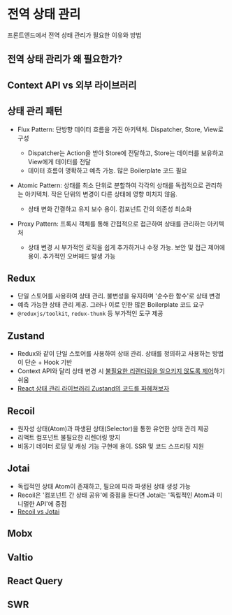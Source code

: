 # 전역 상태 관리

프론트엔드에서 전역 상태 관리가 필요한 이유와 방법

## 전역 상태 관리가 왜 필요한가?

## Context API vs 외부 라이브러리

## 상태 관리 패턴

- Flux Pattern: 단방향 데이터 흐름을 가진 아키텍처. Dispatcher, Store, View로 구성
  - Dispatcher는 Action을 받아 Store에 전달하고, Store는 데이터를 보유하고 View에게 데이터를 전달 
  - 데이터 흐름이 명확하고 예측 가능. 많은 Boilerplate 코드 필요

- Atomic Pattern: 상태를 최소 단위로 분할하여 각각의 상태를 독립적으로 관리하는 아키텍처. 작은 단위의 변경이 다른 상태에 영향 미치지 않음.
  - 상태 변화 간결하고 유지 보수 용이. 컴포넌트 간의 의존성 최소화

- Proxy Pattern: 프록시 객체를 통해 간접적으로 접근하여 상태를 관리하는 아키텍처
  - 상태 변경 시 부가적인 로직을 쉽게 추가하거나 수정 가능. 보안 및 접근 제어에 용이. 추가적인 오버헤드 발생 가능


## Redux

- 단일 스토어를 사용하여 상태 관리. 불변성을 유지하며 '순수한 함수'로 상태 변경
- 예측 가능한 상태 관리 제공. 그러나 이로 인한 많은 Boilerplate 코드 요구
- `@reduxjs/toolkit`, `redux-thunk` 등 부가적인 도구 제공

## Zustand

- Redux와 같이 단일 스토어를 사용하여 상태 관리. 상태를 정의하고 사용하는 방법이 단순 + Hook 기반
- Context API와 달리 상태 변경 시 <u>불필요한 리렌더링을 일으키지 않도록 제어</u>하기 쉬움
- [React 상태 관리 라이브러리 Zustand의 코드를 파헤쳐보자](https://ui.toast.com/weekly-pick/ko_20210812)

## Recoil

- 원자성 상태(Atom)과 파생된 상태(Selector)을 통한 유연한 상태 관리 제공
- 리액트 컴포넌트 불필요한 리렌더링 방지
- 비동기 데이터 로딩 및 캐싱 기능 구현에 용이. SSR 및 코드 스프리팅 지원 

## Jotai

- 독립적인 상태 Atom이 존재하고, 필요에 따라 파생된 상태 생성 가능
- Recoil은 '컴포넌트 간 상태 공유'에 중점을 둔다면 Jotai는 '독립적인 Atom과 미니멀한 API'에 중점
- [Recoil vs Jotai](https://lucy0218.com/entry/Recoil%EC%9D%B4%EB%9E%80-%EB%AC%B4%EC%97%87%EC%9D%BC%EA%B9%8C-Jotai%EC%99%80%EC%9D%98-%EC%B0%A8%EC%9D%B4%EC%A0%90#:~:text=%E2%96%B6%20Recoil%EC%9D%B4%EB%9E%80%3F,%EA%B0%84%ED%8E%B8%ED%95%98%EA%B2%8C%20%EB%A7%8C%EB%93%A4%EC%96%B4%EC%A3%BC%EB%8A%94%20%EB%8F%84%EA%B5%AC%EC%9E%85%EB%8B%88%EB%8B%A4.)

## Mobx

## Valtio

## React Query

## SWR

